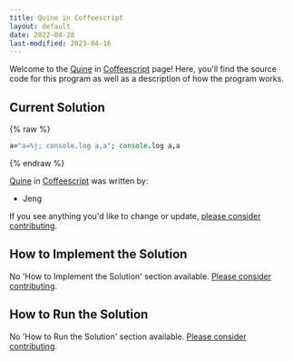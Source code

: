 ```yaml
---
title: Quine in Coffeescript
layout: default
date: 2022-04-28
last-modified: 2023-04-16
---
```


Welcome to the [Quine](https://sampleprograms.io/projects/quine) in [Coffeescript](https://sampleprograms.io/languages/coffeescript) page! Here, you'll find the source code for this program as well as a description of how the program works.

## Current Solution

{% raw %}

```coffeescript
a="a=%j; console.log a,a"; console.log a,a
```

{% endraw %}

[Quine](https://sampleprograms.io/projects/quine) in [Coffeescript](https://sampleprograms.io/languages/coffeescript) was written by:

- Jeng

If you see anything you'd like to change or update, [please consider contributing](https://github.com/TheRenegadeCoder/sample-programs).

## How to Implement the Solution

No 'How to Implement the Solution' section available. [Please consider contributing](https://github.com/TheRenegadeCoder/sample-programs-website).

## How to Run the Solution

No 'How to Run the Solution' section available. [Please consider contributing](https://github.com/TheRenegadeCoder/sample-programs-website).